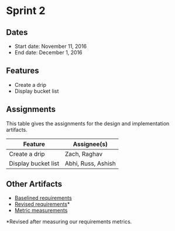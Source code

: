 # Sprint 2

## Dates
* Start date: November 11, 2016
* End date: December 1, 2016

## Features
* Create a drip
* Display bucket list

## Assignments

This table gives the assignments for the design and implementation artifacts.

Feature | Assignee(s)
--- | ---
Create a drip | Zach, Raghav
Display bucket list | Abhi, Russ, Ashish

## Other Artifacts
* [Baselined requirements](./baselined-requirements.pdf)
* [Revised requirements](./revised-requirements.pdf)\*
* [Metric measurements](./metrics.md)

\*Revised after measuring our requirements metrics.
